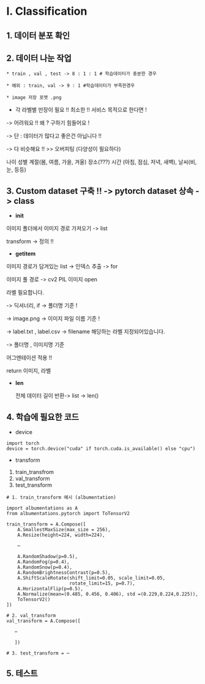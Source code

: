 # I. Classification 


## 1. 데이터 분포 확인 



## 2. 데이터 나눈 작업 

    * train , val , test -> 8 : 1 : 1 # 학습데이터가 충분한 경우

    * 예외 : train, val -> 9 : 1 #학습데이터가 부족한경우 

    * image 저장 포멧 .png 

* 각 라벨별 만장이 필요 !! 최소한 !! 서비스 목적으로 한다면 ! 

-> 어려워요 !! 왜 ? 구하기 힘들어요 ! 

-> 단 : 데이터가 많다고 좋은건 아닙니다 !! 

-> 다 비슷해요 !! >> 오버피팅 (다양성이 필요하다)

나이 성별 계절(봄, 여름, 가을, 겨울) 장소(???) 시간 (아침, 점심, 저녁, 새벽), 날씨(비, 눈, 등등)



## 3. Custom dataset 구축 !! -> pytorch dataset 상속 -> class 

* __init__

이미지 폴더에서 이미지 경로 가져오기 -> list 

transform -> 정의 !! 

* __getitem__

이미지 경로가 담겨있는 list -> 인덱스 추출 -> for

이미지 풀 경로 -> cv2 PIL 이미지 open 

라벨 필요합니다. 

   -> 딕셔너리, if -> 폴더명 기준 ! 

   -> image.png  -> 이미지 파일 이름 기준 ! 

   -> label.txt , label.csv -> filename 해당하는 라벨 지정되어있습니다. 

   -> 폴더명 , 이미지명 기준 

어그멘테이션 적용 !! 

  return 이미지, 라벨 

* __len__

   전체 데이터 길이 반환-> list -> len()


 

## 4. 학습에 필요한 코드 

* device
```
import torch
device = torch.device("cuda" if torch.cuda.is_available() else "cpu")
```

* transform
1. train_transfrom
2. val_transform
3. test_transform

```
# 1. train_transform 예시 (albumentation)

import albumentations as A
from albumentations.pytorch import ToTensorV2

train_transform = A.Compose([
    A.SmallestMaxSize(max_size = 256),
    A.Resize(height=224, width=224),
    
    ⋯

    A.RandomShadow(p=0.5),
    A.RandomFog(p=0.4),
    A.RandomSnow(p=0.4),
    A.RandomBrightnessContrast(p=0.5),
    A.ShiftScaleRotate(shift_limit=0.05, scale_limit=0.05,
                       rotate_limit=15, p=0.7),
    A.HorizontalFlip(p=0.5),
    A.Normalize(mean=(0.485, 0.456, 0.406), std =(0.229,0.224,0.225)),
    ToTensorV2()
])

# 2. val_transform
val_transform = A.Compose([

   ⋯
   
   ])
   
# 3. test_transform = ⋯

```
 

## 5. 테스트
